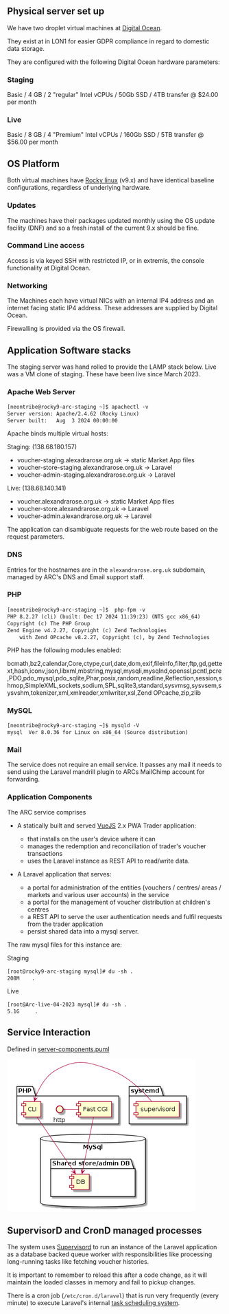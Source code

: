 ## Physical server set up

We have two droplet virtual machines at [Digital Ocean](https://cloud.digitalocean.com).

They exist at in LON1 for easier GDPR compliance in regard to domestic data storage.

They are configured with the following Digital Ocean hardware parameters:

### Staging

Basic / 4 GB / 2 "regular" Intel vCPUs / 50Gb SSD / 4TB transfer @ $24.00 per month

### Live

Basic / 8 GB / 4 "Premium" Intel vCPUs / 160Gb SSD / 5TB transfer @ $56.00 per month

## OS Platform

Both virtual machines have [Rocky linux](https://rockylinux.org/) (v9.x) and have identical baseline configurations, regardless of underlying hardware.

### Updates

The machines have their packages updated monthly using the OS update facility (DNF) and so a fresh install of the current 9.x should be fine.

### Command Line access
Access is via keyed SSH with restricted IP, or in extremis, the console functionality at Digital Ocean.

### Networking

The Machines each have virtual NICs with an internal IP4 address and an internet facing static IP4 address. These addresses are supplied by Digital Ocean.

Firewalling is provided via the OS firewall.

## Application Software stacks

The staging server was hand rolled to provide the LAMP stack below. Live was a VM clone of staging. These have been live since March 2023.

### Apache Web Server

```
[neontribe@rocky9-arc-staging ~]$ apachectl -v
Server version: Apache/2.4.62 (Rocky Linux)
Server built:   Aug  3 2024 00:00:00
```

Apache binds multiple virtual hosts:

Staging: (138.68.180.157)
- voucher-staging.alexadrarose.org.uk -> static Market App files
- voucher-store-staging.alexandrarose.org.uk -> Laravel 
- voucher-admin-staging.alexandrarose.org.uk -> Laravel

Live: (138.68.140.141)
- voucher.alexandrarose.org.uk -> static Market App files
- voucher-store.alexandrarose.org.uk -> Laravel
- voucher-admin.alexandrarose.org.uk -> Laravel

The application can disambiguate requests for the web route based on the request parameters.

### DNS

Entries for the hostnames are in the `alexandrarose.org.uk` subdomain, managed by ARC's DNS and Email support staff.

### PHP 

```
[neontribe@rocky9-arc-staging ~]$  php-fpm -v
PHP 8.2.27 (cli) (built: Dec 17 2024 11:39:23) (NTS gcc x86_64)
Copyright (c) The PHP Group
Zend Engine v4.2.27, Copyright (c) Zend Technologies
    with Zend OPcache v8.2.27, Copyright (c), by Zend Technologies
```

PHP has the following modules enabled:

bcmath,bz2,calendar,Core,ctype,curl,date,dom,exif,fileinfo,filter,ftp,gd,gettext,hash,iconv,json,libxml,mbstring,mysql,mysqli,mysqlnd,openssl,pcntl,pcre,PDO,pdo_mysql,pdo_sqlite,Phar,posix,random,readline,Reflection,session,shmop,SimpleXML,sockets,sodium,SPL,sqlite3,standard,sysvmsg,sysvsem,sysvshm,tokenizer,xml,xmlreader,xmlwriter,xsl,Zend OPcache,zip,zlib

### MySQL

```
[neontribe@rocky9-arc-staging ~]$ mysqld -V
mysql  Ver 8.0.36 for Linux on x86_64 (Source distribution)
```

### Mail

The service does not require an email service. It passes any mail it needs to send using the Laravel mandrill plugin to ARCs MailChimp account for forwarding.

### Application Components

The ARC service comprises 

* A statically built and served [VueJS](https://v2.vuejs.org/) 2.x PWA Trader application:

    - that installs on the user's device where it can
    - manages the redemption and reconciliation of trader's voucher transactions 
    - uses the Laravel instance as REST API to read/write data.

* A Laravel application that serves:

    - a portal for administration of the entities (vouchers / centres/ areas / markets and various user accounts) in the service
    - a portal for the management of voucher distribution at children's centres
    - a REST API to serve the user authentication needs and fulfil requests from the trader application
    - persist shared data into a mysql server.

The raw mysql files for this instance are:

Staging
```
[root@rocky9-arc-staging mysql]# du -sh .
208M    .
```
Live
```
[root@Arc-live-04-2023 mysql]# du -sh .
5.1G     .
```

## Service Interaction

Defined in [server-components.puml](images/server-components.puml)

![Transition table](images/server-components.png "Service Interactions")

## SupervisorD and CronD managed processes

The system uses [Supervisord](http://supervisord.org/) to run an instance of the Laravel application as a database backed queue worker with responsibilities like processing long-running tasks like fetching voucher histories.

It is important to remember to reload this after a code change, as it will maintain the loaded classes in memory and fail to pickup changes.

There is a cron job (`/etc/cron.d/laravel`) that is run very frequently (every minute) to execute Laravel's internal [task scheduling system](../app/Console/Kernel.php).
